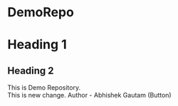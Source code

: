 # DemoRepo
# Heading 1
## Heading 2
This is Demo Repository. 
<br>
This is new change. 
Author - Abhishek Gautam (Button)
